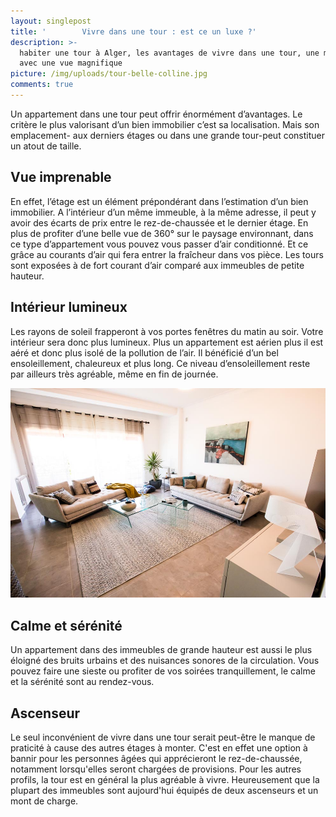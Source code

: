 ```yaml
---
layout: singlepost
title: '        Vivre dans une tour : est ce un luxe ?'
description: >-
  habiter une tour à Alger, les avantages de vivre dans une tour, une maison
  avec une vue magnifique
picture: /img/uploads/tour-belle-colline.jpg
comments: true
---
```

Un appartement dans une tour peut offrir énormément d’avantages. Le critère le plus valorisant d’un bien immobilier c’est sa localisation. Mais son emplacement- aux derniers étages ou dans une grande tour-peut constituer un atout de taille.

## Vue imprenable

En effet, l’étage est un élément prépondérant dans l’estimation d’un bien immobilier.   A l’intérieur d’un même immeuble, à la même adresse, il peut y avoir des écarts de prix entre le rez-de-chaussée et le dernier étage. En plus de profiter d’une belle vue de 360° sur le paysage environnant, dans ce type d’appartement vous pouvez vous passer d’air conditionné. Et ce grâce au courants d’air qui fera entrer la fraîcheur dans vos pièce. Les tours sont exposées  à de fort courant d’air comparé aux  immeubles de petite  hauteur.

## 

## Intérieur lumineux

Les rayons de  soleil frapperont  à vos portes fenêtres du matin au soir. Votre intérieur sera donc plus lumineux.  Plus un appartement est aérien plus il est aéré et donc plus isolé de la pollution de l’air.  Il bénéficié d’un bel ensoleillement, chaleureux et plus long. Ce niveau d’ensoleillement reste par ailleurs très agréable, même en fin de journée.

![](/img/uploads/img_0068.jpg)

## Calme et sérénité

Un appartement  dans  des immeubles de  grande hauteur est aussi le plus éloigné des bruits urbains et des nuisances sonores de la circulation. Vous pouvez faire une sieste ou profiter de vos soirées tranquillement, le calme et la sérénité  sont au rendez-vous.  

## Ascenseur

Le seul inconvénient de vivre dans une tour serait peut-être le manque de praticité à cause des autres étages à monter. C'est en effet une option à bannir pour les personnes âgées qui apprécieront le rez-de-chaussée, notamment lorsqu'elles seront chargées de provisions. Pour les autres profils, la tour  est en général la plus agréable à vivre. Heureusement que la plupart des immeubles sont aujourd'hui équipés de deux ascenseurs et un mont de charge.
